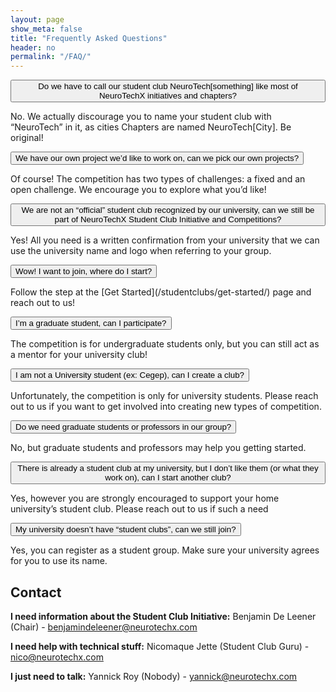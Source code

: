 ```yaml
---
layout: page
show_meta: false
title: "Frequently Asked Questions"
header: no
permalink: "/FAQ/"
---
```


<button class="accordion">Do we have to call our student club NeuroTech[something] like most of NeuroTechX initiatives and chapters?</button>
<div class="panel">
  <p>No. We actually discourage you to name your student club with “NeuroTech” in it, as cities Chapters are named NeuroTech[City]. Be original!</p>
</div>

<button class="accordion">We have our own project we’d like to work on, can we pick our own projects?</button>
<div class="panel">
  <p>Of course! The competition has two types of challenges: a fixed and an open challenge. We encourage you to explore what you’d like!</p>
</div>

<button class="accordion">We are not an “official” student club recognized by our university, can we still be part of NeuroTechX Student Club Initiative and Competitions?</button>
<div class="panel">
  <p>Yes! All you need is a written confirmation from your university that we can use the university name and logo when referring to your group.</p>
</div>

<button class="accordion">Wow! I want to join, where do I start?</button>
<div class="panel">
 <p>Follow the step at the [Get Started](/studentclubs/get-started/) page and reach out to us!</p>
</div>

<button class="accordion">I’m a graduate student, can I participate?</button>
<div class="panel">
 <p>The competition is for undergraduate students only, but you can still act as a mentor for your university club!</p>
</div>

<button class="accordion">I am not a University student (ex: Cegep), can I create a club?</button>
<div class="panel">
 <p>Unfortunately, the competition is only for university students. Please reach out to us if you want to get involved into creating new types of competition.</p>
</div>

<button class="accordion">Do we need graduate students or professors in our group?</button>
<div class="panel">
 <p>No, but graduate students and professors may help you getting started.</p>
</div>

<button class="accordion">There is already a student club at my university, but I don’t like them (or what they work on), can I start another club?</button>
<div class="panel">
 <p>Yes, however you are strongly encouraged to support your home university’s student club. Please reach out to us if such a need</p>
</div>

<button class="accordion">My university doesn’t have “student clubs”, can we still join?</button>
<div class="panel">
 <p>Yes, you can register as a student group. Make sure your university agrees for you to use its name.</p>
</div>

## Contact
**I need information about the Student Club Initiative:**
Benjamin De Leener (Chair) - benjamindeleener@neurotechx.com

**I need help with technical stuff:**
Nicomaque Jette (Student Club Guru) - nico@neurotechx.com

**I just need to talk:**
Yannick Roy (Nobody) - yannick@neurotechx.com

<script>
var acc = document.getElementsByClassName("accordion");
var i;

for (i = 0; i < acc.length; i++) {
  acc[i].onclick = function() {
    this.classList.toggle("active");
    var panel = this.nextElementSibling;
    if (panel.style.maxHeight){
      panel.style.maxHeight = null;
    } else {
      panel.style.maxHeight = panel.scrollHeight + "px";
    }
  }
}
</script>
